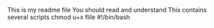 This is my readme file
You should read and understand
This contains several scripts
chmod u+x flile
#!/bin/bash
